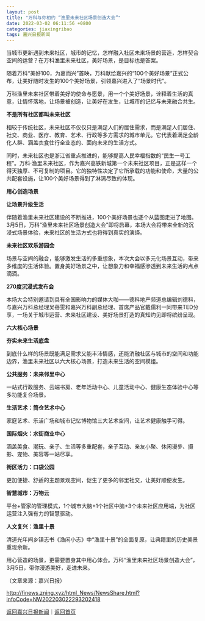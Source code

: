 ```yaml
---
layout: post
title: "万科与你相约 “渔里未来社区场景创造大会”"
date: 2022-03-02 06:11:56 +0800
categories: jiaxingribao
tags: 嘉兴日报新闻
---
```

<p>当城市更新遇到未来社区，城市的记忆，怎样融入社区未来场景的营造，怎样契合空间的运营？在万科渔里未来社区，美好场景，是目标也是答案。</p>
 <p>随着万科“美好100，为嘉而兴”首映，万科献给嘉兴的“100个美好场景”正式公布，让美好随时发生的100个美好场景，引领嘉兴进入了“场景时代”。</p>
 <p>万科渔里未来社区带着美好的使命与愿景，用一个个美好场景，诠释着生活的真意，让情怀落地，让场景被创造，让美好在发生，让城市的记忆与未来融合共生。</p>
 <p><strong>不是所有社区都叫未来社区</strong></p>
 <p>相较于传统社区，未来社区不仅仅只是满足人们的居住需求，而是满足人们居住、社交、商业、医疗、教育、艺术、行政等多方需求的城市单元。它代表着满足全龄化人群、涵盖衣食住行全业态的、面向未来的生活方式。</p>
 <p>同时，未来社区也是浙江省重点推进的，能够提高人民幸福指数的“民生一号工程”。万科·渔里未来社区，作为嘉兴高铁新城第一个未来社区项目，正是这样一个得天独厚、不可复制的项目。它的独特性决定了它所承载的功能和使命，大量的公共配套设施，让100个美好场景得到了淋漓尽致的体现。</p>
 <p><strong>用心创造场景</strong></p>
 <p><strong>让场景升级生活</strong></p>
 <p>伴随着渔里未来社区建设的不断推进，100个美好场景也逐个从蓝图走进了地图。3月5日，万科“渔里未来社区场景创造大会”即将启幕，本场大会将带来全新的沉浸式场景体验，未来社区的生活方式也将得到真实的演绎。</p>
 <p><strong>未来社区欢乐游园会</strong></p>
 <p>场景与空间的融合，能够激发生活的多重想象，本次大会以多元化场景互动，带来多维度的生活体验。置身美好场景之中，让想象力和幸福感渗透到未来生活的点点滴滴。</p>
 <p><strong>270度沉浸式发布会</strong></p>
 <p>本场大会特别邀请到具有全国影响力的媒体大咖——德科地产频道总编辑刘德科，与嘉兴万科总经理吴蓓雯和嘉兴万科副总经理、首席产品官戴儒利一同带来TED分享，一场关于城市运营、未来社区建设、美好场景打造的真知灼见即将缤纷呈现。</p>
 <p><strong>六大核心场景</strong></p>
 <p><strong>夯实未来生活底盘</strong></p>
 <p>到底什么样的场景既能满足需求又能丰沛情感，还能消融社区与城市的空间和功能边界，渔里未来社区以六大核心场景，打造未来生活的空间模组。</p>
 <p><strong>公共服务：未来邻里中心</strong></p>
 <p>一站式行政服务、云端书房、老年活动中心、儿童活动中心、健康生态体验中心等多功能复合场景。</p>
 <p><strong>生活艺术：筒仓艺术中心 </strong></p>
 <p>家庭艺术、乐活广场和城市记忆博物馆三大艺术空间，让艺术健康触手可得。</p>
 <p><strong>国际烟火：水街商业中心</strong></p>
 <p>涵盖美食、潮玩、亲子、生活等多重配套，亲子互动、亲友小聚、休闲漫步、摄影、宠物、美容等一站尽享。</p>
 <p><strong>街区活力：口袋公园</strong></p>
 <p>更加便捷、舒适的主题景观空间，促生了更多的邻里社交，让美好顺便发生。</p>
 <p><strong>智慧城市：万物云</strong></p>
 <p>平台+管家的管理模式，1个城市大脑+1个社区中脑+3个未来社区应用端，为社区运营注入强有力的智慧驱动。</p>
 <p><strong>人文复兴：渔里十景</strong></p>
 <p>清道光年间乡镇志书《渔闲小志》中“渔里十景”的全面复原，让典籍里的历史美景重现余新。</p>
 <p>用心营造的场景，更需要置身其中用心体会。万科“渔里未来社区场景创造大会”，3月5日，带你漫游美好，走进未来。 </p><p class="em_media">（文章来源：嘉兴日报）</p>

<http://finews.zning.xyz/html_News/NewsShare.html?infoCode=NW202203022293202418>

[返回嘉兴日报新闻](//finews.withounder.com/category/jiaxingribao.html)｜[返回首页](//finews.withounder.com/)